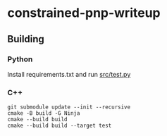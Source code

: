 # constrained-pnp-writeup

## Building

### Python

Install requirements.txt and run [src/test.py](src/test.py)

### C++

```
git submodule update --init --recursive
cmake -B build -G Ninja
cmake --build build
cmake --build build --target test
```
